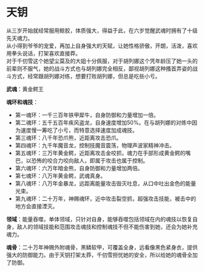 # 天钥

从三岁开始就经常服用鲸胶，体质强大，得益于此，在六岁觉醒武魂时拥有了十级先天魂力。<br>
从小得到爷爷的宠爱，再加上自身强大的天赋，让她性格骄傲，开朗，活泼，喜欢用拳头说话，打架喜欢直接莽。<br>
对于千仞雪这个她望尘莫及的大姐十分佩服，对于胡列娜这个凭年龄压了她一头的前辈则不服气，她的战斗方式也与胡列娜完全相反，鄙视胡列娜这种搔首弄姿的战斗方式，经常跟胡列娜对练，想要打败胡列娜，但总是吃些小亏。

**武魂**：黄金鳄王

**魂环和魂技**：
* 第一魂环：一千三百年铁甲犀牛，自身防御和力量增加一倍。
* 第二魂环：五千五百年疾风盗龙，自身速度增加50%。在与胡列娜的对练中因为速度慢一筹吃了小亏，而特意选择速度加成魂技。
* 第三魂环：八千年恐爪熊，近距离攻击恐爪。
* 第四魂环：九千年魔音龙，控制技魔音震荡，物理声波家精神冲击。
* 第五魂环：三万年黄金鳄，近距离攻击金咬抓，魂力在手部形成黄金鳄的嘴巴，以恐怖的咬合力咬向敌人，即属于攻击也属于控制。
* 第六魂环：六万年暗金熊，自身防御和力量增加两倍。
* 第七魂环：八万年黄金鳄，武魂真身。
* 第八魂环：八万年金暴龙，远距离能量攻击毁灭吐息，从口中吐出金色的能量光束。
* 第九魂环：二十万年，神赐魂环，近中攻击裂空抓，超强攻击技能，被击中的地方会直接湮灭。

**领域**：能量吞噬，单体领域，只针对自身，能够吞噬包括领域在内的魂技以恢复自身，敌人的领域技能和范围攻击魂技和控制魂技不但不能伤害到她，还会为她补充魂力。

**魂骨**：二十万年神赐外附魂骨，黑鳞软甲，可覆盖全身，远看像黑色紧身衣，提供强大的防御能力。由于天钥打架太莽，千仞雪担忧她的安全，所以给她的魂骨全加了防御。